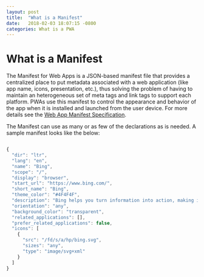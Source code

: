 ```yaml
---
layout: post
title:  "What is a Manifest"
date:   2018-02-03 18:07:15 -0800
categories: What is a PWA
---
```


# What is a Manifest

The Manifest for Web Apps is a JSON-based manifest file that provides a centralized place to put metadata associated with a web application (like app name, icons, presentation, etc.), thus solving the problem of having to maintain an heterogeneous set of meta tags and link tags to support each platform. PWAs use this manifest to control the appearance and behavior of the app when it is installed and launched from the user device. For more details see the [Web App Manifest Specification](http://www.w3.org/TR/appmanifest/).

The Manifest can use as many or as few of the declarations as is needed.  A sample manifest looks like the below:

```javascript

{
  "dir": "ltr",
  "lang": "en",
  "name": "Bing",
  "scope": "/",
  "display": "browser",
  "start_url": "https://www.bing.com/",
  "short_name": "Bing",
  "theme_color": "#4F4F4F",
  "description": "Bing helps you turn information into action, making it faster and easier to go from searching to doing.",
  "orientation": "any",
  "background_color": "transparent",
  "related_applications": [],
  "prefer_related_applications": false,
  "icons": [
    {
      "src": "/fd/s/a/hp/bing.svg",
      "sizes": "any",
      "type": "image/svg+xml"
    }
  ]
}



```